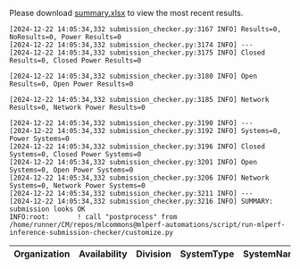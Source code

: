 Please download [summary.xlsx](summary.xlsx) to view the most recent results. 
 ```
[2024-12-22 14:05:34,332 submission_checker.py:3167 INFO] Results=0, NoResults=0, Power Results=0
[2024-12-22 14:05:34,332 submission_checker.py:3174 INFO] ---
[2024-12-22 14:05:34,332 submission_checker.py:3175 INFO] Closed Results=0, Closed Power Results=0

[2024-12-22 14:05:34,332 submission_checker.py:3180 INFO] Open Results=0, Open Power Results=0

[2024-12-22 14:05:34,332 submission_checker.py:3185 INFO] Network Results=0, Network Power Results=0

[2024-12-22 14:05:34,332 submission_checker.py:3190 INFO] ---
[2024-12-22 14:05:34,332 submission_checker.py:3192 INFO] Systems=0, Power Systems=0
[2024-12-22 14:05:34,332 submission_checker.py:3196 INFO] Closed Systems=0, Closed Power Systems=0
[2024-12-22 14:05:34,332 submission_checker.py:3201 INFO] Open Systems=0, Open Power Systems=0
[2024-12-22 14:05:34,332 submission_checker.py:3206 INFO] Network Systems=0, Network Power Systems=0
[2024-12-22 14:05:34,332 submission_checker.py:3211 INFO] ---
[2024-12-22 14:05:34,332 submission_checker.py:3216 INFO] SUMMARY: submission looks OK
INFO:root:       ! call "postprocess" from /home/runner/CM/repos/mlcommons@mlperf-automations/script/run-mlperf-inference-submission-checker/customize.py

```

| Organization   | Availability   | Division   | SystemType   | SystemName   | Platform   | Model   | MlperfModel   | Scenario   | Result   | Accuracy   | number_of_nodes   | host_processor_model_name   | host_processors_per_node   | host_processor_core_count   | accelerator_model_name   | accelerators_per_node   | Location   | framework   | operating_system   | notes   | compliance   | errors   | version   | inferred   | has_power   | Units   | weight_data_types   |
|----------------|----------------|------------|--------------|--------------|------------|---------|---------------|------------|----------|------------|-------------------|-----------------------------|----------------------------|-----------------------------|--------------------------|-------------------------|------------|-------------|--------------------|---------|--------------|----------|-----------|------------|-------------|---------|---------------------|